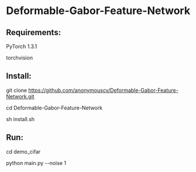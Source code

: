 Deformable-Gabor-Feature-Network
=============================
Requirements:
-----------------------------
PyTorch 1.3.1

torchvision

Install:
------------------------------
git clone https://github.com/anonymouscv/Deformable-Gabor-Feature-Network.git

cd Deformable-Gabor-Feature-Network

sh install.sh

Run:
------------------------------
cd demo_cifar

python main.py --noise 1

